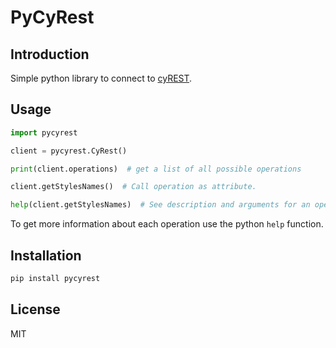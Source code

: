 # PyCyRest

## Introduction

Simple python library to connect to [cyREST](http://apps.cytoscape.org/apps/cyrest).

## Usage

```python
import pycyrest

client = pycyrest.CyRest()

print(client.operations)  # get a list of all possible operations

client.getStylesNames()  # Call operation as attribute.

help(client.getStylesNames)  # See description and arguments for an operation
```

To get more information about each operation use the python `help` function.

## Installation

```bash
pip install pycyrest
```

## License

MIT
